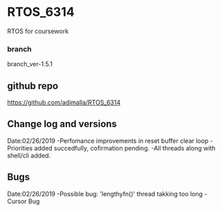 # RTOS_6314   
RTOS for coursework

### branch 
branch_ver-1.5.1

## github repo
https://github.com/adimalla/RTOS_6314

## Change log and versions 
Date:02/26/2019
-Perfomance improvements in reset buffer clear loop
-Priorities added succedfully, cofirmation pending.
-All threads along with shell/cli added.

## Bugs
Date:02/26/2019
-Possible bug: 'lengthyfn()' thread takking too long
-Cursor Bug



